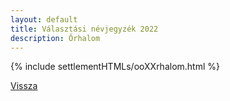 ```yaml
---
layout: default
title: Választási névjegyzék 2022
description: Őrhalom
---
```


{% include settlementHTMLs/ooXXrhalom.html %}

[Vissza](../)